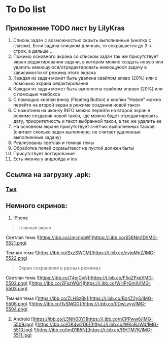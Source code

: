 # To Do list

## Приложение TODO лист by LilyKras

1. Список задач с возможностью скрыть выполненные (кнопка с глазом). Если задача слишком длинная, то сокрашается до 3-х строк, а дальше ...
2. Помимо основного экрана со списком задач так же присутствует экран редактирования задачи, в котором можно создать новую или удалить имеющуюся/отредактировать имеющуюся задачу в зависимости от режима этого экрана
3. Каждая из задач может быть удалена свайпом влево (20%) или с помощью экрана редактирования 
4. Каждая из задач может быть выполнена свайпом вправо (20%) или с помощью чекбокса 
5. С помощью кнопки внизу (Floating Button) и кнопки "Новое" можно перейти на второй экран в режиме создания новой такси
6. С нажатием на иконку INFO можно перейти на второй экран в режиме создания новой такси, где можно будет отредактировать дату, приоритетность и текст выбранной такси, а так же удалить ее
7. На основном экране присутствует счетчик выполненных тасков (считает сколько задач выполнено, не считает удаленные выполненные задачу)
8. Реализованы светлая и темная темы
9. Обработка полей формы(текст не пустой должен быть)
10. Присутствует логгирование 
11. Есть иконка у андройда и ios


## Ссылка на загрузку .apk:
### [Тык](https://drive.google.com/uc?export=download&id=1bI4WR3Bnti8xx_3Z3HVpe4q8ojyqvFc1)


## Немного скринов:
1. IPhone

> Главный экран

Светлая тема
![https://ibb.co/JmcnpbW](https://i.ibb.co/S56Nm1D/IMG-5521.png)

Темная тема
![https://ibb.co/SxzSWCM](https://i.ibb.co/cvjqMnZ/IMG-5522.png)


> Экран сохранения в разных режимах

Светлая тема
![https://ibb.co/T4qjCvN](https://i.ibb.co/F5qZPxd/IMG-5502.png)
![https://ibb.co/2FszWGr](https://i.ibb.co/WHPrGmX/IMG-5503.png)

Темная тема
![https://ibb.co/ZLH8zBk](https://i.ibb.co/Bz4Z2yS/IMG-5506.png)
![https://ibb.co/1vSNjGG](https://i.ibb.co/0DwLvyy/IMG-5504.png)

2. Android
![https://ibb.co/L5NN00Y](https://i.ibb.co/nCPPww6/IMG-5509.jpg)
![https://ibb.co/DK4w2D6](https://i.ibb.co/WKnBJWd/IMG-5510.jpg)
![https://ibb.co/tmD1B5N](https://i.ibb.co/f1HTM7K/IMG-5511.jpg)